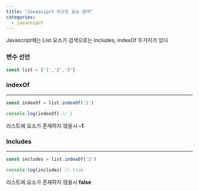 ```yaml
---
title: "Javasciprt 리스트 요소 검색"
categories: 
  - javasciprt
---
```


Javascript에는 List 요소가 검색으로는 Includes, indexOf 두가지가 있다

### 변수 선언

``` javascript
const list = ['1','2','3']
```

### indexOf
---
``` javascript
const indexOf = list.indexOf('2')

console.log(indexOf) // 1
```

리스트에 요소가 존재하지 않을시 **-1**

### Includes
---
``` javascript
const includes = list.indexOf('2')

console.log(includes) // true
```

리스트에 요소가 존재하지 않을시 **false**